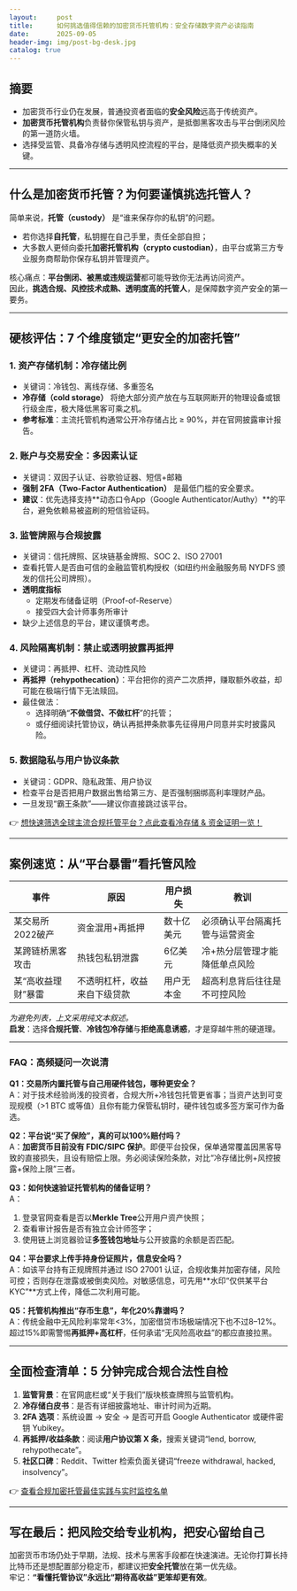 ```yaml
---
layout:     post
title:      如何挑选值得信赖的加密货币托管机构：安全存储数字资产必读指南
date:       2025-09-05
header-img: img/post-bg-desk.jpg
catalog: true
---
```


## 摘要
- 加密货币行业仍在发展，普通投资者面临的**安全风险**远高于传统资产。  
- **加密货币托管机构**负责替你保管私钥与资产，是抵御黑客攻击与平台倒闭风险的第一道防火墙。  
- 选择受监管、具备冷存储与透明风控流程的平台，是降低资产损失概率的关键。

---

## 什么是加密货币托管？为何要谨慎挑选托管人？

简单来说，**托管（custody）** 是“谁来保存你的私钥”的问题。  
- 若你选择**自托管**，私钥握在自己手里，责任全部自担；  
- 大多数人更倾向委托**加密托管机构（crypto custodian）**，由平台或第三方专业服务商帮助你保存私钥并管理资产。  

核心痛点：**平台倒闭、被黑或违规运营**都可能导致你无法再访问资产。  
因此，**挑选合规、风控技术成熟、透明度高的托管人**，是保障数字资产安全的第一要务。

---

## 硬核评估：7 个维度锁定“更安全的加密托管”

### 1. 资产存储机制：冷存储比例
- 关键词：冷钱包、离线存储、多重签名  
- **冷存储（cold storage）** 将绝大部分资产放在与互联网断开的物理设备或银行级金库，极大降低黑客可乘之机。  
- **参考标准**：主流托管机构通常公开冷存储占比 ≥ 90%，并在官网披露审计报告。

### 2. 账户与交易安全：多因素认证
- 关键词：双因子认证、谷歌验证器、短信+邮箱  
- **强制 2FA（Two-Factor Authentication）** 是最低门槛的安全要求。  
- **建议**：优先选择支持**动态口令App（Google Authenticator/Authy）**的平台，避免依赖易被盗刷的短信验证码。

### 3. 监管牌照与合规披露
- 关键词：信托牌照、区块链基金牌照、SOC 2、ISO 27001  
- 查看托管人是否由可信的金融监管机构授权（如纽约州金融服务局 NYDFS 颁发的信托公司牌照）。  
- **透明度指标**  
  - 定期发布储备证明（Proof-of-Reserve）  
  - 接受四大会计师事务所审计  
- 缺少上述信息的平台，建议谨慎考虑。

### 4. 风险隔离机制：禁止或透明披露再抵押
- 关键词：再抵押、杠杆、流动性风险  
- **再抵押（rehypothecation）**：平台把你的资产二次质押，赚取额外收益，却可能在极端行情下无法赎回。  
- 最佳做法：  
  - 选择明确“**不做借贷、不做杠杆**”的托管；  
  - 或仔细阅读托管协议，确认再抵押条款事先征得用户同意并实时披露风险。

### 5. 数据隐私与用户协议条款
- 关键词：GDPR、隐私政策、用户协议  
- 检查平台是否把用户数据出售给第三方、是否强制捆绑高利率理财产品。  
- 一旦发现“霸王条款”——建议你直接跳过该平台。

👉 [想快速筛选全球主流合规托管平台？点此查看冷存储 & 资金证明一览！](https://okxdog.com/)

---

## 案例速览：从“平台暴雷”看托管风险

| 事件               | 原因                         | 用户损失       | 教训                             |
|--------------------|------------------------------|----------------|----------------------------------|
| 某交易所2022破产   | 资金混用+再抵押              | 数十亿美元     | 必须确认平台隔离托管与运营资金   |
| 某跨链桥黑客攻击   | 热钱包私钥泄露               | 6亿美元        | 冷+热分层管理才能降低单点风险    |
| 某“高收益理财”暴雷 | 不透明杠杆，收益来自下级贷款 | 用户无本金     | 超高利息背后往往是不可控风险     |

*为避免列表，上文采用纯文本叙述。*  
**启发**：选择**合规托管**、**冷钱包冷存储**与**拒绝高息诱惑**，才是穿越牛熊的硬道理。

---

### FAQ：高频疑问一次说清

**Q1：交易所内置托管与自己用硬件钱包，哪种更安全？**  
A：对于技术经验尚浅的投资者，合规大所+冷钱包托管更省事；当资产达到可变现规模（>1 BTC 或等值）且你有能力保管私钥时，硬件钱包或多签方案可作为备选。

**Q2：平台说“买了保险”，真的可以100%赔付吗？**  
A：**加密货币目前没有 FDIC/SIPC 保护**。即便平台投保，保单通常覆盖因黑客导致的直接损失，且设有赔偿上限。务必阅读保险条款，对比“冷存储比例+风控披露+保险上限”三者。

**Q3：如何快速验证托管机构的储备证明？**  
A：  
1. 登录官网查看是否以**Merkle Tree**公开用户资产快照；  
2. 查看审计报告是否有独立会计师签字；  
3. 使用链上浏览器验证**多签钱包地址**与公开披露的余额是否匹配。

**Q4：平台要求上传手持身份证照片，信息安全吗？**  
A：如该平台持有正规牌照并通过 ISO 27001 认证，合规收集并加密存储，风险可控；否则存在泄露或被倒卖风险。对敏感信息，可先用**水印“仅供某平台KYC”**方式上传，降低二次利用可能。

**Q5：托管机构推出“存币生息”，年化20%靠谱吗？**  
A：传统金融中无风险利率常年<3%，加密借贷市场极端情况下也不过8–12%。超过15%即需警惕**再抵押+高杠杆**，任何承诺“无风险高收益”的都应直接拉黑。

---

## 全面检查清单：5 分钟完成合规合法性自检

1. **监管背景**：在官网底栏或“关于我们”版块核查牌照与监管机构。  
2. **冷存储白皮书**：是否有详细披露地址、审计时间为近期。  
3. **2FA 选项**：系统设置 → 安全 → 是否可开启 Google Authenticator 或硬件密钥 Yubikey。  
4. **再抵押/收益条款**：阅读**用户协议第 X 条**，搜索关键词“lend, borrow, rehypothecate”。  
5. **社区口碑**：Reddit、Twitter 检索负面关键词“freeze withdrawal, hacked, insolvency”。

👉 [查看合规加密托管最佳实践与实时监控名单](https://okxdog.com/)

---

## 写在最后：把风险交给专业机构，把安心留给自己

加密货币市场仍处于早期，法规、技术与黑客手段都在快速演进。无论你打算长持比特币还是想配置部分稳定币，都建议把**安全托管**放在第一优先级。  
牢记：**“看懂托管协议”永远比“期待高收益”更笨却更有效**。